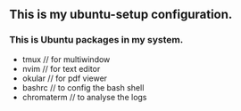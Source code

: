 ## This is my ubuntu-setup configuration.

### This is Ubuntu packages in my system.
- tmux // for multiwindow
- nvim // for text editor
- okular // for pdf viewer
- bashrc // to config the bash shell
- chromaterm // to analyse the logs
